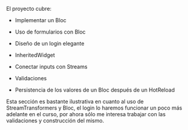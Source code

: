 
El proyecto cubre:

-   Implementar un Bloc
    
-   Uso de formularios con Bloc
    
-   Diseño de un login elegante
    
-   InheritedWidget
    
-   Conectar inputs con Streams
    
-   Validaciones
    
-   Persistencia de los valores de un Bloc después de un HotReload
    

Esta sección es bastante ilustrativa en cuanto al uso de StreamTransformers y Bloc, el login lo haremos funcionar un poco más adelante en el curso, por ahora sólo me interesa trabajar con las validaciones y construcción del mismo.

